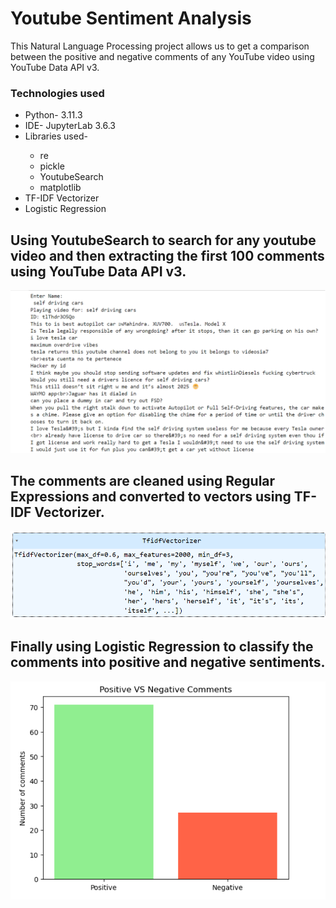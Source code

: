 <h1>Youtube Sentiment Analysis</h1>
This Natural Language Processing project allows us to get a comparison between the positive and negative comments of any YouTube video using YouTube Data API v3.
<h3>Technologies used</h3>
<ul>
  <li>Python- 3.11.3</li>
  <li>IDE- JupyterLab 3.6.3</li>
  <li>Libraries used-</li>
  <ul>
    <li>re</li>
    <li>pickle</li>
    <li>YoutubeSearch</li>
    <li>matplotlib</li>
  </ul>
  <li>TF-IDF Vectorizer</li>
  <li>Logistic Regression</li>
</ul>
<h2>Using YoutubeSearch to search for any youtube video and then extracting the first 100 comments using YouTube Data API v3.</h2>
<img src="comments.png">
<h2>The comments are cleaned using Regular Expressions and converted to vectors using TF-IDF Vectorizer.</h2>
<img src="tfidf.png">
<h2>Finally using Logistic Regression to classify the comments into positive and negative sentiments.</h2>
<img src="finalresult.png">
